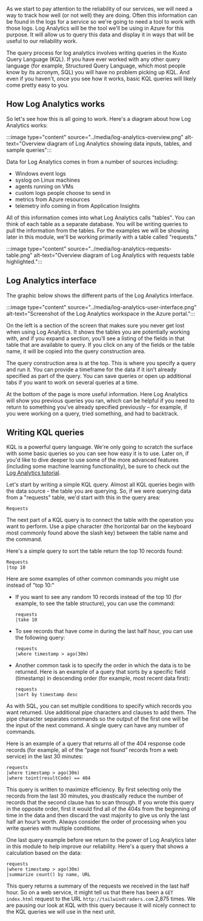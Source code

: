 As we start to pay attention to the reliability of our services, we will
need a way to track how well (or not well) they are doing. Often this
information can be found in the logs for a service so we're going to need a
tool to work with those logs. Log Analytics will be the tool we'll be using
in Azure for this purpose. It will allow us to query this data and display
it in ways that will be useful to our reliability work.

The query process for log analytics involves writing queries in the Kusto
Query Language (KQL). If you have ever worked with any other query language
(for example, Structured Query Language, which most people know by its
acronym, SQL) you will have no problem picking up KQL. And even if you
haven't, once you see how it works, basic KQL queries will likely come
pretty easy to you.

## How Log Analytics works

So let's see how this is all going to work. Here's a diagram about how Log
Analytics works:

:::image type="content" source="../media/log-analytics-overview.png" alt-text="Overview diagram of Log Analytics showing data inputs, tables, and sample queries":::

Data for Log Analytics comes in from a number of sources including:

- Windows event logs
- syslog on Linux machines
- agents running on VMs
- custom logs people choose to send in
- metrics from Azure resources
- telemetry info coming in from Application Insights

All of this information comes into what Log Analytics calls "tables". You
can think of each table as a separate database. You will be writing queries
to pull the information from the tables. For the examples we will be
showing later in this module, we'll be working primarily with a table
called "requests."

:::image type="content" source="../media/log-analytics-requests-table.png" alt-text="Overview diagram of Log Analytics with requests table highlighted.":::

## Log Analytics interface

The graphic below shows the different parts of the Log Analytics interface.

:::image type="content" source="../media/log-analytics-user-interface.png" alt-text="Screenshot of the Log Analytics workspace in the Azure portal.":::

On the left is a section of the screen that makes sure you never get lost
when using Log Analytics. It shows the tables you are potentially working
with, and if you expand a section, you’ll see a listing of the fields in
that table that are available to query. If you click on any of the fields
or the table name, it will be copied into the query construction area.

The query construction area is at the top. This is where you specify a
query and run it. You can provide a timeframe for the data if it isn’t
already specified as part of the query. You can save queries or open up
additional tabs if you want to work on several queries at a time.

At the bottom of the page is more useful information. Here Log Analytics
will show you previous queries you ran, which can be helpful if you need to
return to something you’ve already specified previously – for example, if
you were working on a query, tried something, and had to backtrack. 

## Writing KQL queries

KQL is a powerful query language. We're only going to scratch the surface
with some basic queries so you can see how easy it is to use. Later on, if
you'd like to dive deeper to use some of the more advanced features
(including some machine learning functionality), be sure to check out the
[Log Analytics tutorial](/azure/azure-monitor/log-query/get-started-portal).

Let's start by writing a simple KQL query. Almost all KQL queries begin
with the data source - the table you are querying. So, if we were querying
data from a "requests" table, we'd start with this in the query area:

`Requests`

The next part of a KQL query is to connect the table with the operation you
want to perform. Use a pipe character (the horizontal bar on the keyboard
most commonly found above the slash key) between the table name and the
command.

Here's a simple query to sort the table return the top 10 records found:

```kusto
Requests
|top 10
```

Here are some examples of other common commands you might use instead of
"top 10:"

-   If you want to see any random 10 records instead of the top 10 (for
    example, to see the table structure), you can use the command:

    ```kusto
    requests
    |take 10
    ```

-   To see records that have come in during the last half hour, you can use
    the following query:

    ```kusto
    requests
    |where timestamp > ago(30m)
    ```

-   Another common task is to specify the order in which the data is to be
    returned. Here is an example of a query that sorts by a specific field
    (timestamp) in descending order (for example, most recent data first):

    ```kusto
    requests
    |sort by timestamp desc
    ```

As with SQL, you can set multiple conditions to specify which records you
want returned. Use additional pipe characters and clauses to add them. The
pipe character separates commands so the output of the first one will be
the input of the next command. A single query can have any number of
commands.

Here is an example of a query that returns all of the 404 response code
records (for example, all of the “page not found” records from a web service) in
the last 30 minutes:

```kusto
requests
|where timestamp > ago(30m)
|where toint(resultCode) == 404
```

This query is written to maximize efficiency. By first selecting only the
records from the last 30 minutes, you drastically reduce the number of
records that the second clause has to scan through. If you wrote this query
in the opposite order, first it would find all of the 404s from the
beginning of time in the data and then discard the vast majority to give us
only the last half an hour’s worth. Always consider the order of processing
when you write queries with multiple conditions.

One last query example before we return to the power of Log Analytics later
in this module to help improve our reliability. Here's a query that shows a
calculation based on the data:

```kusto
requests
|where timestamp > ago(30m)
|summarize count() by name, URL
```

This query returns a summary of the requests we received in the last half
hour. So on a web service, it might tell us that there has been a
`GET index.html` request to the URL
`http://tailwindtraders.com` 2,875 times. We
are pausing our look at KQL with this query because it will nicely connect
to the KQL queries we will use in the next unit.
